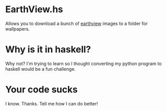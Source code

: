 # EarthView.hs

Allows you to download a bunch of [earthview](https://earthview.withgoogle.com) images to a folder for wallpapers.

# Why is it in haskell?
Why not?
I'm trying to learn so I thought converting my python program to haskell would be a fun challenge.

# Your code sucks
I know. Thanks.
Tell me how I can do better!
